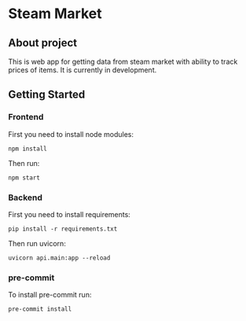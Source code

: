 # Steam Market

## About project
This is web app for getting data from steam market with ability to track prices of items.
It is currently in development.

## Getting Started

### Frontend

First you need to install node modules:
```
npm install
```

Then run:
```
npm start
```

### Backend

First you need to install requirements:
```
pip install -r requirements.txt
```

Then run uvicorn:
```
uvicorn api.main:app --reload
```

### pre-commit

To install pre-commit run:
```
pre-commit install
```
